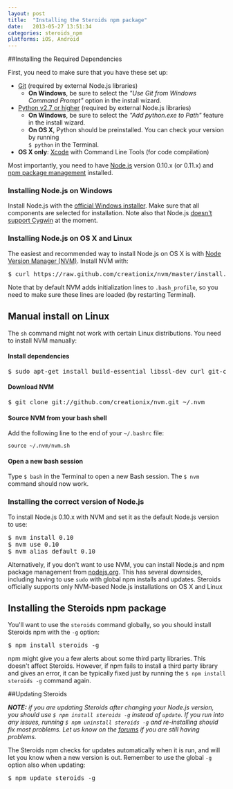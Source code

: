 ```yaml
---
layout: post
title:  "Installing the Steroids npm package"
date:   2013-05-27 13:51:34
categories: steroids_npm
platforms: iOS, Android
---
```


##Installing the Required Dependencies

First, you need to make sure that you have these set up:

* [Git][git] (required by external Node.js libraries)
  * **On Windows**, be sure to select the *"Use Git from Windows Command Prompt"* option in the install wizard.
* [Python v2.7 or higher][python] (required by external Node.js libraries)
  * **On Windows**, be sure to select the *"Add python.exe to Path"* feature in the install wizard.
  * **On OS X**, Python should be preinstalled. You can check your version by running <br>`$ python` in the Terminal.
* **OS X only**: [Xcode][xcode] with Command Line Tools (for code compilation)

Most importantly, you need to have [Node.js][nodejs] version 0.10.x (or 0.11.x) and [npm package management][npm] installed.

### Installing Node.js on Windows

Install Node.js with the [official Windows installer](http://nodejs.org/download/). Make sure that all components are selected for installation. Note also that Node.js [doesn't support Cygwin](https://github.com/joyent/node/issues/5618) at the moment.

### Installing Node.js on OS X and Linux

The easiest and recommended way to install Node.js on OS X is with [Node Version Manager (NVM)][nvm]. Install NVM with:

<pre class="terminal">
$ curl https://raw.github.com/creationix/nvm/master/install.sh | sh
</pre>

Note that by default NVM adds initialization lines to `.bash_profile`, so you need to make sure these lines are loaded (by restarting Terminal).

## Manual install on Linux

The `sh` command might not work with certain Linux distributions. You need to install NVM manually:

#### Install dependencies
<pre class="terminal">
$ sudo apt-get install build-essential libssl-dev curl git-core
</pre>

#### Download NVM
<pre class="terminal">
$ git clone git://github.com/creationix/nvm.git ~/.nvm
</pre>

#### Source NVM from your bash shell

Add the following line to the end of your `~/.bashrc` file:

```
source ~/.nvm/nvm.sh
```
#### Open a new bash session
Type `$ bash` in the Terminal to open a new Bash session. The `$ nvm` command should now work.

### Installing the correct version of Node.js

To install Node.js 0.10.x with NVM and set it as the default Node.js version to use:

<pre class="terminal">
$ nvm install 0.10
$ nvm use 0.10
$ nvm alias default 0.10
</pre>

Alternatively, if you don't want to use NVM, you can install Node.js and npm package management from [nodejs.org][nodejs]. This has several downsides, including having to use `sudo` with global npm installs and updates. Steroids officially supports only NVM-based Node.js installations on OS X and Linux

## Installing the Steroids npm package

You'll want to use the `steroids` command globally, so you should install Steroids npm with the `-g` option:

<pre class="terminal">
$ npm install steroids -g
</pre>

npm might give you a few alerts about some third party libraries. This doesn't affect Steroids. However, if npm fails to install a third party library and gives an error, it can be typically fixed just by running the `$ npm install steroids -g` command again.

##Updating Steroids

<em><strong>NOTE:</strong> if you are updating Steroids after changing your Node.js version, you should use `$ npm install steroids -g` instead of `update`. If you run into any issues, running `$ npm uninstall steroids -g` and re-installing should fix most problems. Let us know on the [forums][forums] if you are still having problems.</em>

The Steroids npm checks for updates automatically when it is run, and will let you know when a new version is out. Remember to use the global `-g` option also when updating:

<pre class="terminal">
$ npm update steroids -g
</pre>

[xcode]: https://developer.apple.com/xcode/
[git]: http://git-scm.com/
[nodejs]: http://nodejs.org/
[npm]: https://npmjs.org/
[nvm]: https://github.com/creationix/nvm
[python]: http://www.python.org/
[forums]: http://forums.appgyver.com
